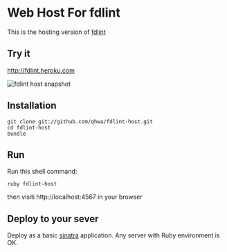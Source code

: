 # Web Host For fdlint

This is the hosting version of [fdlint](https://github.com/qhwa/fdev-xray)

## Try it

http://fdlint.heroku.com

![fdlint host snapshot](http://farm8.staticflickr.com/7006/6733996109_1c5256d527_z.jpg)

## Installation

    git clone git://github.com/qhwa/fdlint-host.git
    cd fdlint-host
    bundle

## Run

Run this shell command:

    ruby fdlint-host

then visiti http://localhost:4567 in your browser

## Deploy to your sever

Deploy as a basic [sinatra](http://sinatrarb.com) application. Any server with Ruby environment is OK.
